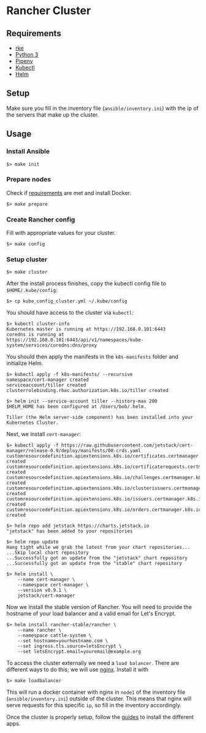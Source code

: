 # Rancher Cluster

## Requirements

- [rke](https://rancher.com/docs/rke/latest/en/installation/)
- [Python 3](https://www.python.org/downloads/)
- [Pipenv](https://pipenv-fork.readthedocs.io/en/latest/)
- [Kubectl](https://kubernetes.io/docs/tasks/tools/install-kubectl/)
- [Helm](https://helm.sh)

## Setup

Make sure you fill in the inventory file (`ansible/inventory.ini`) with the ip of the servers that make up the cluster.

## Usage

### Install Ansible

```
$> make init
```

### Prepare nodes

Check if [requirements](https://rancher.com/docs/rke/latest/en/os/) are met and install Docker.

```
$> make prepare
```

### Create Rancher config

Fill with appropriate values for your cluster.

```
$> make config
```

### Setup cluster

```
$> make cluster
```

After the install process finishes, copy the kubectl config file to `$HOME/.kube/config`:

```
$> cp kube_config_cluster.yml ~/.kube/config
```

You should have access to the cluster via `kubectl`:

```
$> kubectl cluster-info
Kubernetes master is running at https://192.168.0.101:6443
coredns is running at https://192.168.0.101:6443/api/v1/namespaces/kube-system/services/coredns:dns/proxy
```

You should then apply the manifests in the `k8s-manifests` folder and initialize Helm.

```
$> kubectl apply -f k8s-manifests/ --recursive
namespace/cert-manager created
serviceaccount/tiller created
clusterrolebinding.rbac.authorization.k8s.io/tiller created

$> helm init --service-account tiller --history-max 200
$HELM_HOME has been configured at /Users/bob/.helm.

Tiller (the Helm server-side component) has been installed into your Kubernetes Cluster.
```

Next, we install `cert-manager`:

```
$> kubectl apply -f https://raw.githubusercontent.com/jetstack/cert-manager/release-0.9/deploy/manifests/00-crds.yaml
customresourcedefinition.apiextensions.k8s.io/certificates.certmanager.k8s.io created
customresourcedefinition.apiextensions.k8s.io/certificaterequests.certmanager.k8s.io created
customresourcedefinition.apiextensions.k8s.io/challenges.certmanager.k8s.io created
customresourcedefinition.apiextensions.k8s.io/clusterissuers.certmanager.k8s.io created
customresourcedefinition.apiextensions.k8s.io/issuers.certmanager.k8s.io created
customresourcedefinition.apiextensions.k8s.io/orders.certmanager.k8s.io created

$> helm repo add jetstack https://charts.jetstack.io
"jetstack" has been added to your repositories

$> helm repo update
Hang tight while we grab the latest from your chart repositories...
...Skip local chart repository
...Successfully got an update from the "jetstack" chart repository
...Successfully got an update from the "stable" chart repository

$> helm install \
    --name cert-manager \
    --namespace cert-manager \
    --version v0.9.1 \
    jetstack/cert-manager
```

Now we install the stable version of Rancher. You will need to provide the hostname of your load balancer and a valid email for Let's Encrypt.

```
$> helm install rancher-stable/rancher \
    --name rancher \
    --namespace cattle-system \
    --set hostname=yourhostname.com \
    --set ingress.tls.source=letsEncrypt \
    --set letsEncrypt.email=youremail@example.org
```

To access the cluster externally we need a `load balancer`. There are different ways to do this; we will use [nginx](https://www.nginx.com/). Install it with

```
$> make loadbalancer
```

This will run a docker container with nginx in `node1` of the inventory file (`ansible/inventory.ini`) outside of the cluster. This means that nginx will serve requests for this specific `ip`, so fill in the inventory accordingly.

Once the cluster is properly setup, follow the [guides](docs/README.md) to install the different apps.
